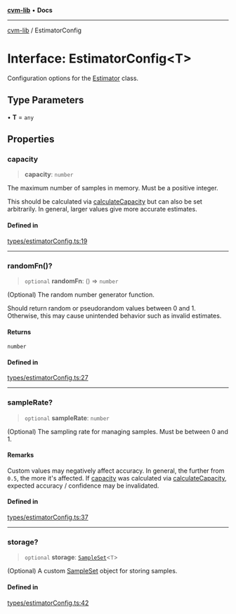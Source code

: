 [**cvm-lib**](../README.md) • **Docs**

***

[cvm-lib](../globals.md) / EstimatorConfig

# Interface: EstimatorConfig\<T\>

Configuration options for the [Estimator](../classes/Estimator.md) class.

## Type Parameters

• **T** = `any`

## Properties

### capacity

> **capacity**: `number`

The maximum number of samples in memory. Must be a positive integer.

This should be calculated via [calculateCapacity](../functions/calculateCapacity.md) but
can also be set arbitrarily. In general, larger
values give more accurate estimates.

#### Defined in

[types/estimatorConfig.ts:19](https://github.com/havelessbemore/cvm-lib/blob/fa7b5c0972ff5c64dd631d366ee95010a666bf22/src/types/estimatorConfig.ts#L19)

***

### randomFn()?

> `optional` **randomFn**: () => `number`

(Optional) The random number generator function.

Should return random or pseudorandom values between 0 and 1.
Otherwise, this may cause unintended behavior such as invalid estimates.

#### Returns

`number`

#### Defined in

[types/estimatorConfig.ts:27](https://github.com/havelessbemore/cvm-lib/blob/fa7b5c0972ff5c64dd631d366ee95010a666bf22/src/types/estimatorConfig.ts#L27)

***

### sampleRate?

> `optional` **sampleRate**: `number`

(Optional) The sampling rate for managing samples. Must be between 0 and 1.

#### Remarks

Custom values may negatively affect accuracy. In general, the
further from `0.5`, the more it's affected. If [capacity](EstimatorConfig.md#capacity) was
calculated via [calculateCapacity](../functions/calculateCapacity.md), expected accuracy / confidence
may be invalidated.

#### Defined in

[types/estimatorConfig.ts:37](https://github.com/havelessbemore/cvm-lib/blob/fa7b5c0972ff5c64dd631d366ee95010a666bf22/src/types/estimatorConfig.ts#L37)

***

### storage?

> `optional` **storage**: [`SampleSet`](SampleSet.md)\<`T`\>

(Optional) A custom [SampleSet](SampleSet.md) object for storing samples.

#### Defined in

[types/estimatorConfig.ts:42](https://github.com/havelessbemore/cvm-lib/blob/fa7b5c0972ff5c64dd631d366ee95010a666bf22/src/types/estimatorConfig.ts#L42)
